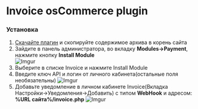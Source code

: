 <h1>Invoice osCommerce plugin</h1>

<h3>Установка</h3>

1. [Скачайте плагин](https://github.com/Invoice-LLC/Invoice.Module.WooCommerce/archive/master.zip) и скопируйте содержимое архива в корень сайта
2. Зайдите в панель администратора, во вкладку **Modules->Payment**, нажмите кнопку **Install Module**<br>
![Imgur](https://imgur.com/piIwVy9.png)
3. Выберите в списке Invoice и нажмите Install Module
4. Введите ключ API и логин от личного кабинета(остальные поля необязательны)
![Imgur](https://imgur.com/pOCxY5j.png)
5.  Добавьте уведомление в личном кабинете Invoice(Вкладка Настройки->Уведомления->Добавить)
   с типом **WebHook** и адресом: **%URL сайта%/invoice.php**
   ![Imgur](https://imgur.com/LZEozhf.png)